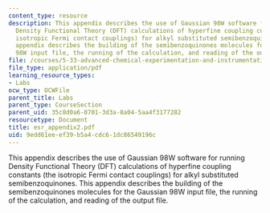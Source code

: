 ```yaml
---
content_type: resource
description: This appendix describes the use of Gaussian 98W software for running
  Density Functional Theory (DFT) calculations of hyperfine coupling constants (the
  isotropic Fermi contact couplings) for alkyl substituted semibenzoquinones. This
  appendix describes the building of the semibenzoquinones molecules for the Gaussian
  98W input file, the running of the calculation, and reading of the output file.
file: /courses/5-33-advanced-chemical-experimentation-and-instrumentation-fall-2007/9edd61eeef39b5a4cdc61dc86549196c_esr_appendix2.pdf
file_type: application/pdf
learning_resource_types:
- Labs
ocw_type: OCWFile
parent_title: Labs
parent_type: CourseSection
parent_uid: 35c8d0a6-0701-3d3a-8a04-5aa4f3177282
resourcetype: Document
title: esr_appendix2.pdf
uid: 9edd61ee-ef39-b5a4-cdc6-1dc86549196c
---
```

This appendix describes the use of Gaussian 98W software for running Density Functional Theory (DFT) calculations of hyperfine coupling constants (the isotropic Fermi contact couplings) for alkyl substituted semibenzoquinones. This appendix describes the building of the semibenzoquinones molecules for the Gaussian 98W input file, the running of the calculation, and reading of the output file.

